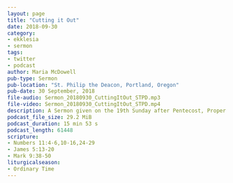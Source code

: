 ```yaml
---
layout: page
title: "Cutting it Out"
date: 2018-09-30
category:
- ekklesia
- sermon
tags:
- twitter
- podcast
author: Maria McDowell
pub-type: Sermon
pub-location: "St. Philip the Deacon, Portland, Oregon"
pub-date: 30 September, 2018
file-audio: Sermon_20180930_CuttingItOut_STPD.mp3
file-video: Sermon_20180930_CuttingItOut_STPD.mp4
description: A Sermon given on the 19th Sunday after Pentecost, Proper 21.
podcast_file_size: 29.2 MiB
podcast_duration: 15 min 53 s
podcast_length: 61448
scripture:
- Numbers 11:4-6,10-16,24-29
- James 5:13-20
- Mark 9:38-50
liturgicalseason:
- Ordinary Time
---
```

